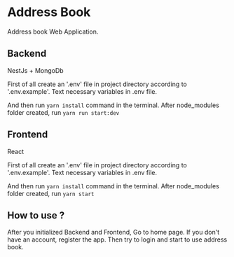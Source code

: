 # Address Book

Address book Web Application.

## Backend

NestJs + MongoDb

First of all create an '.env' file in project directory according to '.env.example'. Text necessary variables in .env file.

And then run ```yarn install``` command in the terminal. After node_modules folder created, run ```yarn run start:dev```

## Frontend

React

First of all create an '.env' file in project directory according to '.env.example'. Text necessary variables in .env file.

And then run ```yarn install``` command in the terminal. After node_modules folder created, run ```yarn start```

## How to use ?

After you initialized Backend and Frontend, Go to home page. If you don't have an account, register the app. Then try to login and start to use address book.
